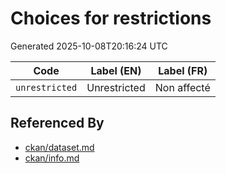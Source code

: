 # Choices for restrictions

Generated 2025-10-08T20:16:24 UTC

| Code | Label (EN) | Label (FR) |
|------|------------|------------|
| `unrestricted` | Unrestricted | Non affecté |


## Referenced By

- [ckan/dataset.md](../ckan/dataset.md)
- [ckan/info.md](../ckan/info.md)
